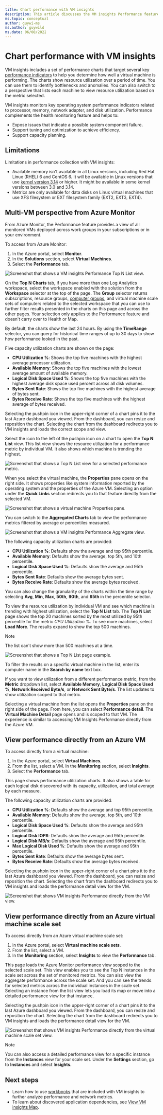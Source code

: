 ```yaml
---
title: Chart performance with VM insights
description: This article discusses the VM insights Performance feature that discovers application components on Windows and Linux systems and maps the communication between services.
ms.topic: conceptual
author: guywi-ms
ms.author: guywild
ms.date: 06/08/2022
---
```


# Chart performance with VM insights

VM insights includes a set of performance charts that target several key [performance indicators](vminsights-log-query.md#performance-records) to help you determine how well a virtual machine is performing. The charts show resource utilization over a period of time. You can use them to identify bottlenecks and anomalies. You can also switch to a perspective that lists each machine to view resource utilization based on the metric selected.

VM insights monitors key operating system performance indicators related to processor, memory, network adapter, and disk utilization. Performance complements the health monitoring feature and helps to:

- Expose issues that indicate a possible system component failure.
- Support tuning and optimization to achieve efficiency.
- Support capacity planning.

## Limitations
Limitations in performance collection with VM insights:

- Available memory isn't available in all Linux versions, including Red Hat Linux (RHEL) 6 and CentOS 6. It will be available in Linux versions that use [kernel version 3.14](http://www.man7.org/linux/man-pages/man1/free.1.html) or higher. It might be available in some kernel versions between 3.0 and 3.14.
- Metrics are only available for data disks on Linux virtual machines that use XFS filesystem or EXT filesystem family (EXT2, EXT3, EXT4).

## Multi-VM perspective from Azure Monitor

From Azure Monitor, the Performance feature provides a view of all monitored VMs deployed across work groups in your subscriptions or in your environment.

To access from Azure Monitor:

1. In the Azure portal, select **Monitor**.
1. In the **Solutions** section, select **Virtual Machines**.
1. Select the **Performance** tab.

![Screenshot that shows a VM insights Performance Top N List view.](media/vminsights-performance/vminsights-performance-aggview-01.png)

On the **Top N Charts** tab, if you have more than one Log Analytics workspace, select the workspace enabled with the solution from the **Workspace** selector at the top of the page. The **Group** selector returns subscriptions, resource groups, [computer groups](../logs/computer-groups.md), and virtual machine scale sets of computers related to the selected workspace that you can use to further filter results presented in the charts on this page and across the other pages. Your selection only applies to the Performance feature and doesn't carry over to Health or Map.

By default, the charts show the last 24 hours. By using the **TimeRange** selector, you can query for historical time ranges of up to 30 days to show how performance looked in the past.

Five capacity utilization charts are shown on the page:

* **CPU Utilization %**: Shows the top five machines with the highest average processor utilization.
* **Available Memory**: Shows the top five machines with the lowest average amount of available memory.
* **Logical Disk Space Used %**: Shows the top five machines with the highest average disk space used percent across all disk volumes.
* **Bytes Sent Rate**: Shows the top five machines with the highest average of bytes sent.
* **Bytes Receive Rate**: Shows the top five machines with the highest average of bytes received.

Selecting the pushpin icon in the upper-right corner of a chart pins it to the last Azure dashboard you viewed. From the dashboard, you can resize and reposition the chart. Selecting the chart from the dashboard redirects you to VM insights and loads the correct scope and view.

Select the icon to the left of the pushpin icon on a chart to open the **Top N List** view. This list view shows the resource utilization for a performance metric by individual VM. It also shows which machine is trending the highest.

![Screenshot that shows a Top N List view for a selected performance metric.](media/vminsights-performance/vminsights-performance-topnlist-01.png)

When you select the virtual machine, the **Properties** pane opens on the right side. It shows properties like system information reported by the operating system and the properties of the Azure VM. Selecting an option under the **Quick Links** section redirects you to that feature directly from the selected VM.

![Screenshot that shows a virtual machine Properties pane.](./media/vminsights-performance/vminsights-properties-pane-01.png)

You can switch to the **Aggregated Charts** tab to view the performance metrics filtered by average or percentiles measured.

![Screenshot that shows a VM insights Performance Aggregate view.](./media/vminsights-performance/vminsights-performance-aggview-02.png)

The following capacity utilization charts are provided:

* **CPU Utilization %**: Defaults show the average and top 95th percentile.
* **Available Memory**: Defaults show the average, top 5th, and 10th percentile.
* **Logical Disk Space Used %**: Defaults show the average and 95th percentile.
* **Bytes Sent Rate**: Defaults show the average bytes sent.
* **Bytes Receive Rate**: Defaults show the average bytes received.

You can also change the granularity of the charts within the time range by selecting **Avg**, **Min**, **Max**, **50th**, **90th**, and **95th** in the percentile selector.

To view the resource utilization by individual VM and see which machine is trending with highest utilization, select the **Top N List** tab. The **Top N List** page shows the top 20 machines sorted by the most utilized by 95th percentile for the metric *CPU Utilization %*. To see more machines, select **Load More**. The results expand to show the top 500 machines.

>[!NOTE]
>The list can't show more than 500 machines at a time.  
>

![Screenshot that shows a Top N List page example.](./media/vminsights-performance/vminsights-performance-topnlist-01.png)

To filter the results on a specific virtual machine in the list, enter its computer name in the **Search by name** text box.

If you want to view utilization from a different performance metric, from the **Metric** dropdown list, select **Available Memory**, **Logical Disk Space Used %**, **Network Received Byte/s**, or **Network Sent Byte/s**. The list updates to show utilization scoped to that metric.

Selecting a virtual machine from the list opens the **Properties** pane on the right side of the page. From here, you can select **Performance detail**. The **Virtual Machine Detail** page opens and is scoped to that VM. The experience is similar to accessing VM Insights Performance directly from the Azure VM.

## View performance directly from an Azure VM

To access directly from a virtual machine:

1. In the Azure portal, select **Virtual Machines**.
1. From the list, select a VM. In the **Monitoring** section, select **Insights**.
1. Select the **Performance** tab.

This page shows performance utilization charts. It also shows a table for each logical disk discovered with its capacity, utilization, and total average by each measure.

The following capacity utilization charts are provided:

* **CPU Utilization %**: Defaults show the average and top 95th percentile.
* **Available Memory**: Defaults show the average, top 5th, and 10th percentile.
* **Logical Disk Space Used %**: Defaults show the average and 95th percentile.
* **Logical Disk IOPS**: Defaults show the average and 95th percentile.
* **Logical Disk MB/s**: Defaults show the average and 95th percentile.
* **Max Logical Disk Used %**: Defaults show the average and 95th percentile.
* **Bytes Sent Rate**: Defaults show the average bytes sent.
* **Bytes Receive Rate**: Defaults show the average bytes received.

Selecting the pushpin icon in the upper-right corner of a chart pins it to the last Azure dashboard you viewed. From the dashboard, you can resize and reposition the chart. Selecting the chart from the dashboard redirects you to VM insights and loads the performance detail view for the VM.

![Screenshot that shows VM insights Performance directly from the VM view.](./media/vminsights-performance/vminsights-performance-directvm-01.png)

## View performance directly from an Azure virtual machine scale set

To access directly from an Azure virtual machine scale set:

1. In the Azure portal, select **Virtual machine scale sets**.
1. From the list, select a VM.
1. In the **Monitoring** section, select **Insights** to view the **Performance** tab.

This page loads the Azure Monitor performance view scoped to the selected scale set. This view enables you to see the Top N instances in the scale set across the set of monitored metrics. You can also view the aggregate performance across the scale set. And you can see the trends for selected metrics across the individual instances in the scale set. Selecting an instance from the list view lets you load its map or move into a detailed performance view for that instance.

Selecting the pushpin icon in the upper-right corner of a chart pins it to the last Azure dashboard you viewed. From the dashboard, you can resize and reposition the chart. Selecting the chart from the dashboard redirects you to VM insights and loads the performance detail view for the VM.

![Screenshot that shows VM insights Performance directly from the virtual machine scale set view.](./media/vminsights-performance/vminsights-performance-directvmss-01.png)

>[!NOTE]
>You can also access a detailed performance view for a specific instance from the **Instances** view for your scale set. Under the **Settings** section, go to **Instances** and select **Insights**.

## Next steps

- Learn how to use [workbooks](vminsights-workbooks.md) that are included with VM insights to further analyze performance and network metrics.
- To learn about discovered application dependencies, see [View VM insights Map](vminsights-maps.md).

